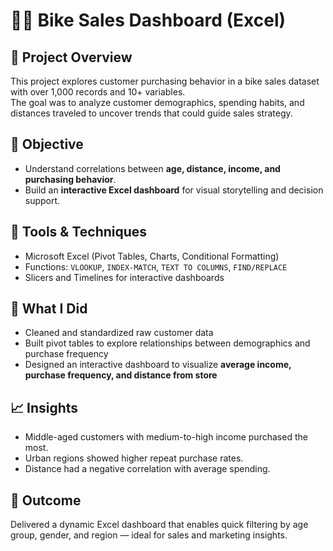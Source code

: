 # 🚴‍♂️ Bike Sales Dashboard (Excel)

## 📌 Project Overview
This project explores customer purchasing behavior in a bike sales dataset with over 1,000 records and 10+ variables.  
The goal was to analyze customer demographics, spending habits, and distances traveled to uncover trends that could guide sales strategy.

## 🎯 Objective
- Understand correlations between **age, distance, income, and purchasing behavior**.  
- Build an **interactive Excel dashboard** for visual storytelling and decision support.

## 🧰 Tools & Techniques
- Microsoft Excel (Pivot Tables, Charts, Conditional Formatting)
- Functions: `VLOOKUP`, `INDEX-MATCH`, `TEXT TO COLUMNS`, `FIND/REPLACE`
- Slicers and Timelines for interactive dashboards

## 🧠 What I Did
- Cleaned and standardized raw customer data  
- Built pivot tables to explore relationships between demographics and purchase frequency  
- Designed an interactive dashboard to visualize **average income, purchase frequency, and distance from store**

## 📈 Insights
- Middle-aged customers with medium-to-high income purchased the most.  
- Urban regions showed higher repeat purchase rates.  
- Distance had a negative correlation with average spending.

## 🚀 Outcome
Delivered a dynamic Excel dashboard that enables quick filtering by age group, gender, and region — ideal for sales and marketing insights.

